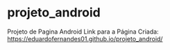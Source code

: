 # projeto_android
Projeto de Pagina Android
Link para a Página Criada:  https://eduardofernandes01.github.io/projeto_android/
